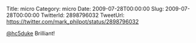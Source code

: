 Title: micro
Category: micro
Date: 2009-07-28T00:00:00
Slug: 2009-07-28T00:00:00
TwitterId: 2898796032
TweetUrl: https://twitter.com/mark_philpot/status/2898796032

[@hc5duke](https://twitter.com/hc5duke) Brilliant!
